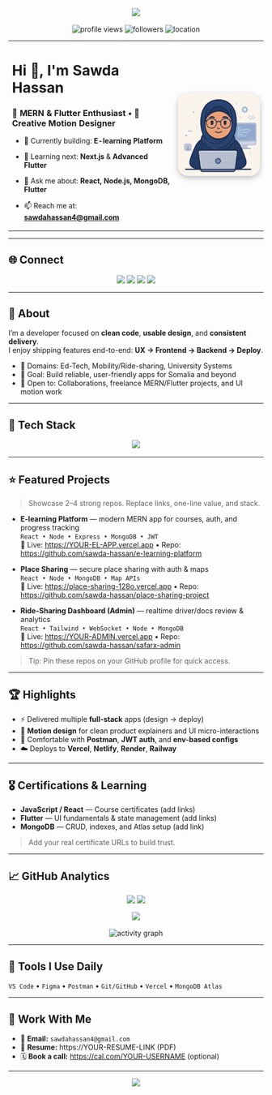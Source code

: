 <!-- Profile Banner -->
<p align="center">
  <img src="https://capsule-render.vercel.app/api?type=waving&color=1a237e&height=200&section=header&text=Sawda%20Hassan&fontSize=50&fontColor=ffffff&animation=fadeIn&fontAlignY=35" />
</p>




<!-- Top Badges -->
<p align="center">
  <img src="https://komarev.com/ghpvc/?username=sawda-hassan&label=Profile%20Views&color=0e75b6&style=flat" alt="profile views"/>
  <img src="https://img.shields.io/github/followers/sawda-hassan?label=Followers&style=social" alt="followers"/>
  <img src="https://img.shields.io/badge/Location-Mogadishu,%20Somalia-28a745?style=flat" alt="location"/>
</p>

<!-- Intro + Illustration -->
<table width="100%">
  <tr>
    <td width="65%" valign="top">

<h1 align="left">Hi 👋, I'm Sawda Hassan</h1>
<h3 align="left">🚀 MERN & Flutter Enthusiast • 🎨 Creative Motion Designer</h3>

- 🔭 Currently building: **E-learning Platform**  
- 🌱 Learning next: **Next.js** & **Advanced Flutter**  
- 💬 Ask me about: **React, Node.js, MongoDB, Flutter**  
- 📫 Reach me at: **sawdahassan4@gmail.com**

    </td>
    <td width="35%" align="center" valign="middle">
      <!-- Big Muslim girl coding illustration -->
      <img src="https://github.com/Sawda-Hassan/Sawda-Hassan/raw/2ff049cbbf9d83badb7fb3a84528104ae58f5818/coding-girl.png" 
           alt="Muslim girl coding"
           width="350"
           style="max-width: 100%; border-radius: 20px; box-shadow: 0px 4px 12px rgba(0,0,0,0.25);"/>
    </td>
  </tr>
</table>

---

## 🌐 Connect
<p align="center">
  <a href="mailto:sawdahassan4@gmail.com"><img src="https://img.shields.io/badge/Email-D14836?style=for-the-badge&logo=gmail&logoColor=white"/></a>
  <a href="https://linkedin.com/in/YOUR-LINKEDIN"><img src="https://img.shields.io/badge/LinkedIn-0A66C2?style=for-the-badge&logo=linkedin&logoColor=white"/></a>
  <a href="https://YOUR-PORTFOLIO.com"><img src="https://img.shields.io/badge/Portfolio-111?style=for-the-badge&logo=vercel&logoColor=white"/></a>
  <a href="https://twitter.com/YOUR-TWITTER"><img src="https://img.shields.io/badge/Twitter-1DA1F2?style=for-the-badge&logo=twitter&logoColor=white"/></a>
</p>

---

## 🧭 About
I’m a developer focused on **clean code**, **usable design**, and **consistent delivery**.  
I enjoy shipping features end-to-end: **UX → Frontend → Backend → Deploy**.

- 🧩 Domains: Ed-Tech, Mobility/Ride-sharing, University Systems  
- 🚀 Goal: Build reliable, user-friendly apps for Somalia and beyond  
- 🤝 Open to: Collaborations, freelance MERN/Flutter projects, and UI motion work

---

## 🧰 Tech Stack
<p align="center">
  <img src="https://skillicons.dev/icons?i=js,ts,react,nextjs,redux,flutter,nodejs,express,mongodb,postgres,mysql,python,php,html,css,bootstrap,tailwind,figma,git,vscode&perline=10" />
</p>

---

## ⭐ Featured Projects
> Showcase 2–4 strong repos. Replace links, one-line value, and stack.

- **E-learning Platform** — modern MERN app for courses, auth, and progress tracking  
  `React • Node • Express • MongoDB • JWT`  
  🔗 Live: https://YOUR-EL-APP.vercel.app • Repo: https://github.com/sawda-hassan/e-learning-platform

- **Place Sharing** — secure place sharing with auth & maps  
  `React • Node • MongoDB • Map APIs`  
  🔗 Live: https://place-sharing-128o.vercel.app • Repo: https://github.com/sawda-hassan/place-sharing-project

- **Ride-Sharing Dashboard (Admin)** — realtime driver/docs review & analytics  
  `React • Tailwind • WebSocket • Node • MongoDB`  
  🔗 Live: https://YOUR-ADMIN.vercel.app • Repo: https://github.com/sawda-hassan/safarx-admin

> Tip: Pin these repos on your GitHub profile for quick access.

---

## 🏆 Highlights
- ⚡ Delivered multiple **full-stack** apps (design → deploy)  
- 🎥 **Motion design** for clean product explainers and UI micro-interactions  
- 🧪 Comfortable with **Postman**, **JWT auth**, and **env-based configs**  
- ☁️ Deploys to **Vercel**, **Netlify**, **Render**, **Railway**

---

## 🎖️ Certifications & Learning
- **JavaScript / React** — Course certificates (add links)  
- **Flutter** — UI fundamentals & state management (add links)  
- **MongoDB** — CRUD, indexes, and Atlas setup (add link)  

> Add your real certificate URLs to build trust.

---

## 📈 GitHub Analytics
<p align="center">
  <img height="165" src="https://github-readme-stats.vercel.app/api?username=sawda-hassan&show_icons=true&theme=radical" />
  <img height="165" src="https://github-readme-streak-stats.herokuapp.com/?user=sawda-hassan&theme=radical" />
</p>

<p align="center">
  <img height="165" src="https://github-readme-stats.vercel.app/api/top-langs?username=sawda-hassan&layout=compact&theme=radical" />
</p>

<!-- Contribution Graph -->
<p align="center">
  <img src="https://github-readme-activity-graph.vercel.app/graph?username=sawda-hassan&theme=react-dark" alt="activity graph"/>
</p>

---

## 🔧 Tools I Use Daily
`VS Code` • `Figma` • `Postman` • `Git/GitHub` • `Vercel` • `MongoDB Atlas`

---

## 🤝 Work With Me
- 📮 **Email:** `sawdahassan4@gmail.com`  
- 📄 **Resume:** https://YOUR-RESUME-LINK (PDF)  
- 🗓️ **Book a call:** https://cal.com/YOUR-USERNAME (optional)

---

<!-- Footer -->
<p align="center">
  <img src="https://capsule-render.vercel.app/api?type=waving&color=0e75b6&height=120&section=footer"/>
</p>
